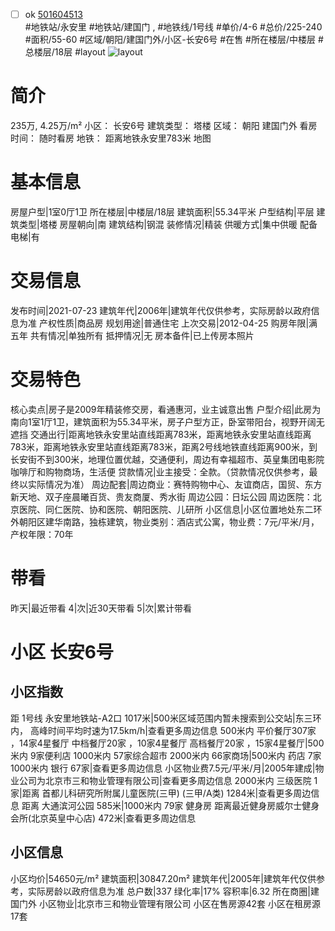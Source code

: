 - [ ] ok [501604513](https://bj.5i5j.com/ershoufang/501604513.html)  
 #地铁站/永安里 #地铁站/建国门 ,  #地铁线/1号线
#单价/4-6 #总价/225-240 #面积/55-60   #区域/朝阳/建国门外/小区-长安6号 #在售 #所在楼层/中楼层 #总楼层/18层 #layout 
![layout](http://image2a.5i5j.com/bdir/layout/f540887501c64d65bcbd66a6aba8d1f3.jpg_P5.jpg) 
# 简介 
 235万,  4.25万/m² 
小区： 长安6号
建筑类型： 塔楼
区域： 朝阳 建国门外
看房时间： 随时看房
地铁： 距离地铁永安里783米 地图
# 基本信息 
 房屋户型|1室0厅1卫
所在楼层|中楼层/18层
建筑面积|55.34平米
户型结构|平层
建筑类型|塔楼
房屋朝向|南
建筑结构|钢混
装修情况|精装
供暖方式|集中供暖
配备电梯|有
# 交易信息 
 发布时间|2021-07-23
建筑年代|2006年|建筑年代仅供参考，实际房龄以政府信息为准
产权性质|商品房
规划用途|普通住宅
上次交易|2012-04-25
购房年限|满五年
共有情况|单独所有
抵押情况|无
房本备件|已上传房本照片
# 交易特色 
 核心卖点|房子是2009年精装修交房，看通惠河，业主诚意出售
户型介绍|此房为南向1室1厅1卫，建筑面积为55.34平米，房子户型方正，卧室带阳台，视野开阔无遮挡
交通出行|距离地铁永安里站直线距离783米，距离地铁永安里站直线距离783米，距离地铁永安里站直线距离783米，距离2号线地铁直线距离900米，到长安街不到300米，地理位置优越，交通便利，周边有幸福超市、英皇集团电影院咖啡厅和购物商场，生活便
贷款情况|业主接受：全款。（贷款情况仅供参考，最终以实际情况为准）
周边配套|周边商业：赛特购物中心、友谊商店，国贸、东方新天地、双子座晨曦百货、贵友商厦、秀水街 周边公园：日坛公园 周边医院：北京医院、同仁医院、协和医院、朝阳医院、儿研所
小区信息|小区位置地处东二环外朝阳区建华南路，独栋建筑，物业类别：酒店式公寓，物业费：7元/平米/月，产权年限：70年
# 带看 
 昨天|最近带看	 4|次|近30天带看	 5|次|累计带看
# 小区 长安6号
## 小区指数 
 距 1号线 永安里地铁站-A2口 1017米|500米区域范围内暂未搜索到公交站|东三环内， 高峰时间平均时速为17.5km/h|查看更多周边信息
500米内 平价餐厅307家 ，14家4星餐厅
中档餐厅20家 ，10家4星餐厅
高档餐厅20家 ，15家4星餐厅|500米内 9家便利店
1000米内 57家综合超市
2000米内 66家商场|500米内 药店 7家
1000米内 银行 67家|查看更多周边信息
小区物业费7.5元/平米/月|2005年建成|物业公司为北京市三和物业管理有限公司|查看更多周边信息
2000米内 三级医院 1家|距离 首都儿科研究所附属儿童医院(三甲) (三甲/A类) 1284米|查看更多周边信息
距离 大通滨河公园 585米|1000米内 79家 健身房
距离最近健身房威尔士健身会所(北京英皇中心店) 472米|查看更多周边信息
## 小区信息 
 小区均价|54650元/m²
建筑面积|30847.20m²
建筑年代|2005年|建筑年代仅供参考，实际房龄以政府信息为准
总户数|337
绿化率|17%
容积率|6.32
所在商圈|建国门外
小区物业|北京市三和物业管理有限公司
小区在售房源42套
小区在租房源17套
